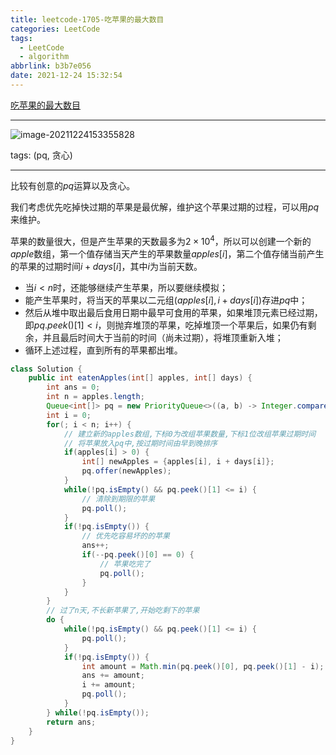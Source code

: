 ```yaml
---
title: leetcode-1705-吃苹果的最大数目
categories: LeetCode
tags:
  - LeetCode
  - algorithm
abbrlink: b3b7e056
date: 2021-12-24 15:32:54
---
```


[吃苹果的最大数目](https://leetcode-cn.com/problems/maximum-number-of-eaten-apples/)

<hr/>

![image-20211224153355828](https://gitee.com/cao_ziqiang/img/raw/master/20211224153355.png)

tags: (pq, 贪心)

<hr/>

比较有创意的$pq$运算以及贪心。

我们考虑优先吃掉快过期的苹果是最优解，维护这个苹果过期的过程，可以用$pq$来维护。

苹果的数量很大，但是产生苹果的天数最多为$2 \times 10 ^ 4$，所以可以创建一个新的$apple$数组，第一个值存储当天产生的苹果数量$apples[i]$，第二个值存储当前产生的苹果的过期时间$i+days[i]$，其中$i$为当前天数。

- 当$i \lt n$时，还能够继续产生苹果，所以要继续模拟；
- 能产生苹果时，将当天的苹果以二元组$(apples[i],i+days[i])$存进$pq$中；
- 然后从堆中取出最后食用日期中最早可食用的苹果，如果堆顶元素已经过期，即$pq.peek()[1]<i$，则抛弃堆顶的苹果，吃掉堆顶一个苹果后，如果仍有剩余，并且最后时间大于当前的时间（尚未过期），将堆顶重新入堆；
- 循环上述过程，直到所有的苹果都出堆。

```java
class Solution {
    public int eatenApples(int[] apples, int[] days) {
        int ans = 0;
        int n = apples.length;
        Queue<int[]> pq = new PriorityQueue<>((a, b) -> Integer.compare(a[1], b[1]));
        int i = 0;
        for(; i < n; i++) {
            // 建立新的apples数组,下标0为改组苹果数量,下标1位改组苹果过期时间
            // 将苹果放入pq中,按过期时间由早到晚排序
            if(apples[i] > 0) {
                int[] newApples = {apples[i], i + days[i]};
                pq.offer(newApples);
            }
            while(!pq.isEmpty() && pq.peek()[1] <= i) {
                // 清除到期限的苹果
                pq.poll();
            }
            if(!pq.isEmpty()) {
                // 优先吃容易坏的的苹果
                ans++;
                if(--pq.peek()[0] == 0) {
                    // 苹果吃完了
                    pq.poll();
                }
            }
        }
        // 过了n天,不长新苹果了,开始吃剩下的苹果
        do {
            while(!pq.isEmpty() && pq.peek()[1] <= i) {
                pq.poll();
            }
            if(!pq.isEmpty()) {
                int amount = Math.min(pq.peek()[0], pq.peek()[1] - i);
                ans += amount;
                i += amount;
                pq.poll();
            }
        } while(!pq.isEmpty());
        return ans;
    }
}
```

